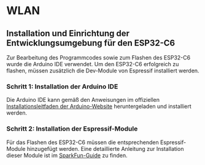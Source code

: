 # WLAN

## Installation und Einrichtung der Entwicklungsumgebung für den ESP32-C6

Zur Bearbeitung des Programmcodes sowie zum Flashen des ESP32-C6 wurde die Arduino IDE verwendet.
Um den ESP32-C6 erfolgreich zu flashen, müssen zusätzlich die Dev-Module von Espressif installiert werden.

### Schritt 1: Installation der Arduino IDE

Die Arduino IDE kann gemäß den Anweisungen im offiziellen
[Installationsleitfaden der Arduino-Website](https://support.arduino.cc/hc/en-us/articles/360019833020-Download-and-install-Arduino-IDE)
heruntergeladen und installiert werden.

### Schritt 2: Installation der Espressif-Module

Für das Flashen des ESP32-C6 müssen die entsprechenden Espressif-Module hinzugefügt werden.
Eine detaillierte Anleitung zur Installation dieser Module ist im
[SparkFun-Guide](https://docs.sparkfun.com/SparkFun_Thing_Plus_ESP32_C6/software_setup/) zu finden.
